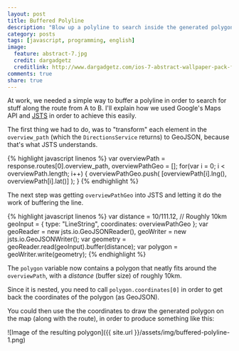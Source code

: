 ```yaml
---
layout: post
title: Buffered Polyline
description: "Blow up a polyline to search inside the generated polygon."
category: posts
tags: [javascript, programming, english]
image:
  feature: abstract-7.jpg
  credit: dargadgetz
  creditlink: http://www.dargadgetz.com/ios-7-abstract-wallpaper-pack-for-iphone-5-and-ipod-touch-retina/
comments: true
share: true
---
```


At work, we needed a simple way to buffer a polyline in order to search for stuff along the route from A to B. I'll explain how we used Google's Maps API and [JSTS](https://github.com/bjornharrtell/jsts) in order to achieve this easily.

The first thing we had to do, was to "transform" each element in the `overview_path` (which the `DirectionsService` returns) to GeoJSON, because that's what JSTS understands.

{% highlight javascript linenos %}
var overviewPath = response.routes[0].overview_path,
    overviewPathGeo = [];
for(var i = 0; i < overviewPath.length; i++) {
    overviewPathGeo.push(
        [overviewPath[i].lng(), overviewPath[i].lat()]
    );
}
{% endhighlight %}

The next step was getting `overviewPathGeo` into JSTS and letting it do the work of buffering the line.

{% highlight javascript linenos %}
var distance = 10/111.12, // Roughly 10km
    geoInput = {
        type: "LineString",
        coordinates: overviewPathGeo
    };
var geoReader = new jsts.io.GeoJSONReader(),
    geoWriter = new jsts.io.GeoJSONWriter();
var geometry = geoReader.read(geoInput).buffer(distance);
var polygon = geoWriter.write(geometry);
{% endhighlight %}

The `polygon` variable now contains a polygon that neatly fits around the `overviewPath`, with a *distance* (buffer size) of roughly 10km.

Since it is nested, you need to call `polygon.coordinates[0]` in order to get back the coordinates of the polygon (as GeoJSON).

You could then use the the coordinates to draw the generated polygon on the map (along with the route), in order to produce something like this:

![Image of the resulting polygon]({{ site.url }}/assets/img/buffered-polyline-1.png)
